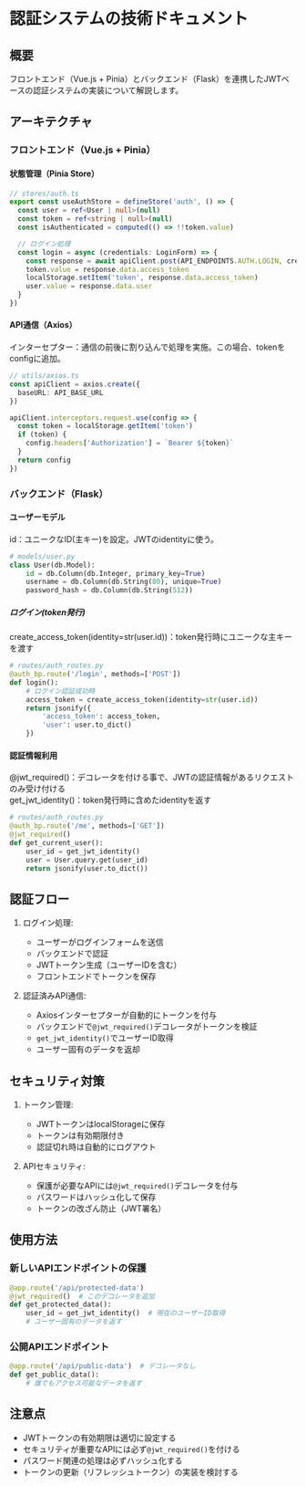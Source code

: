 # 認証システムの技術ドキュメント

## 概要
フロントエンド（Vue.js + Pinia）とバックエンド（Flask）を連携したJWTベースの認証システムの実装について解説します。

## アーキテクチャ

### フロントエンド（Vue.js + Pinia）

#### 状態管理（Pinia Store）
```typescript
// stores/auth.ts
export const useAuthStore = defineStore('auth', () => {
  const user = ref<User | null>(null)
  const token = ref<string | null>(null)
  const isAuthenticated = computed(() => !!token.value)

  // ログイン処理
  const login = async (credentials: LoginForm) => {
    const response = await apiClient.post(API_ENDPOINTS.AUTH.LOGIN, credentials)
    token.value = response.data.access_token
    localStorage.setItem('token', response.data.access_token)
    user.value = response.data.user
  }
})
```

#### API通信（Axios）
インターセプター：通信の前後に割り込んで処理を実施。この場合、tokenをconfigに追加。
```typescript
// utils/axios.ts
const apiClient = axios.create({
  baseURL: API_BASE_URL
})

apiClient.interceptors.request.use(config => {
  const token = localStorage.getItem('token')
  if (token) {
    config.headers['Authorization'] = `Bearer ${token}`
  }
  return config
})
```

### バックエンド（Flask）

#### ユーザーモデル
id：ユニークなID(主キー)を設定。JWTのidentityに使う。
```python
# models/user.py
class User(db.Model):
    id = db.Column(db.Integer, primary_key=True)
    username = db.Column(db.String(80), unique=True)
    password_hash = db.Column(db.String(512))
```

##### ログイン(token発行)
create_access_token(identity=str(user.id))：token発行時にユニークな主キーを渡す
```python
# routes/auth_routes.py
@auth_bp.route('/login', methods=['POST'])
def login():
    # ログイン認証成功時
    access_token = create_access_token(identity=str(user.id))
    return jsonify({
        'access_token': access_token,
        'user': user.to_dict()
    })
```

#### 認証情報利用
@jwt_required()：デコレータを付ける事で、JWTの認証情報があるリクエストのみ受け付ける  
get_jwt_identity()：token発行時に含めたidentityを返す
```python
# routes/auth_routes.py
@auth_bp.route('/me', methods=['GET'])
@jwt_required()
def get_current_user():
    user_id = get_jwt_identity()
    user = User.query.get(user_id)
    return jsonify(user.to_dict())
```

## 認証フロー

1. ログイン処理:
   - ユーザーがログインフォームを送信
   - バックエンドで認証
   - JWTトークン生成（ユーザーIDを含む）
   - フロントエンドでトークンを保存

2. 認証済みAPI通信:
   - Axiosインターセプターが自動的にトークンを付与
   - バックエンドで`@jwt_required()`デコレータがトークンを検証
   - `get_jwt_identity()`でユーザーID取得
   - ユーザー固有のデータを返却

## セキュリティ対策

1. トークン管理:
   - JWTトークンはlocalStorageに保存
   - トークンは有効期限付き
   - 認証切れ時は自動的にログアウト

2. APIセキュリティ:
   - 保護が必要なAPIには`@jwt_required()`デコレータを付与
   - パスワードはハッシュ化して保存
   - トークンの改ざん防止（JWT署名）

## 使用方法

### 新しいAPIエンドポイントの保護
```python
@app.route('/api/protected-data')
@jwt_required()  # このデコレータを追加
def get_protected_data():
    user_id = get_jwt_identity()  # 現在のユーザーID取得
    # ユーザー固有のデータを返す
```

### 公開APIエンドポイント
```python
@app.route('/api/public-data')  # デコレータなし
def get_public_data():
    # 誰でもアクセス可能なデータを返す
```

## 注意点
- JWTトークンの有効期限は適切に設定する
- セキュリティが重要なAPIには必ず`@jwt_required()`を付ける
- パスワード関連の処理は必ずハッシュ化する
- トークンの更新（リフレッシュトークン）の実装を検討する